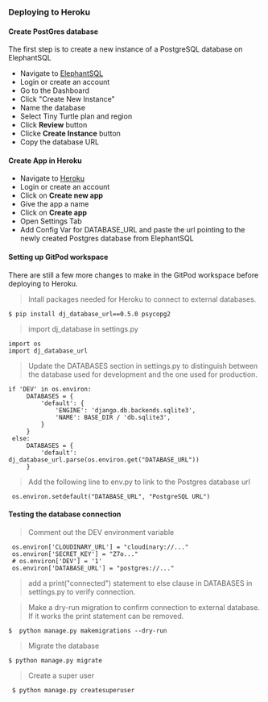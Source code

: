 ### Deploying to Heroku

#### Create PostGres database
The first step is to create a new instance of a PostgreSQL database on ElephantSQL
+ Navigate to [ElephantSQL](https://www.elephantsql.com/)
+ Login or create an account
+ Go to the Dashboard
+ Click "Create New Instance"
+ Name the database
+ Select Tiny Turtle plan and region
+ Click **Review** button
+ Clicke **Create Instance** button
+ Copy the database URL


#### Create App in Heroku
+ Navigate to [Heroku]()
+ Login or create an account
+ Click on **Create new app**
+ Give the app a name
+ Click on **Create app**
+ Open Settings Tab
+ Add Config Var for DATABASE_URL and paste the url pointing to the newly created Postgres database from ElephantSQL

#### Setting up GitPod workspace
There are still a few more changes to make in the GitPod workspace before deploying to Heroku.
> Intall packages needed for Heroku to connect to external databases.
```
$ pip install dj_database_url==0.5.0 psycopg2
```
>  import dj_database in settings.py
```
import os
import dj_database_url
```

> Update the DATABASES section in settings.py to distinguish between the database used for development and the one used for production.
```
if 'DEV' in os.environ:
     DATABASES = {
         'default': {
             'ENGINE': 'django.db.backends.sqlite3',
             'NAME': BASE_DIR / 'db.sqlite3',
         }
     }
 else:
     DATABASES = {
         'default': dj_database_url.parse(os.environ.get("DATABASE_URL"))
     }
```


> Add the following line to env.py to link to the Postgres database url
```
 os.environ.setdefault("DATABASE_URL", "PostgreSQL URL")
```

#### Testing the database connection
> Comment out the DEV environment variable
```
 os.environ['CLOUDINARY_URL'] = "cloudinary://..."
 os.environ['SECRET_KEY'] = "Z7o..."
 # os.environ['DEV'] = '1'
 os.environ['DATABASE_URL'] = "postgres://..."
 ```

 > add a print("connected") statement to else clause in DATABASES in settings.py to verify connection.

 > Make a dry-run migration to confirm connection to external database. If it works the print statement can be removed.
 ```
 $  python manage.py makemigrations --dry-run
 ```

 > Migrate the database
 ```
 $ python manage.py migrate
 ```

> Create a super user
```
 $ python manage.py createsuperuser
```